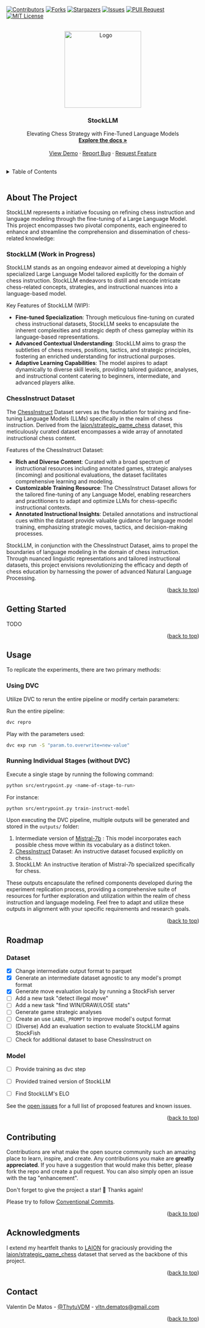 <div id="top"></div>

[![Contributors][contributors-shield]][contributors-url]
[![Forks][forks-shield]][forks-url]
[![Stargazers][stars-shield]][stars-url]
[![Issues][issues-shield]][issues-url]
[![PUll Request][pr-shield]][pr-url]
[![MIT License][license-shield]][license-url]


<br />
<div align="center">
  <a href="https://github.com/Thytu/StockLLM">
    <img src="https://i.ibb.co/rcBKty6/Stock-LLM-min.png" alt="Logo" width="200" height="200">
  </a>

  <h3 align="center">StockLLM</h3>

  <p align="center">
    Elevating Chess Strategy with Fine-Tuned Language Models
    <br />
    <a href="#usage"><strong>Explore the docs »</strong></a>
    <br />
    <br />
    <a href="#about-the-project">View Demo</a>
    · <a href="https://github.com/Thytu/StockLLM/issues">Report Bug</a>
    · <a href="https://github.com/Thytu/StockLLM/issues">Request Feature</a>
  </p>
</div>

<br/>

<!-- TABLE OF CONTENTS -->
<details>
  <summary>Table of Contents</summary>
  <ol>
    <li><a href="#about-the-project">About The Project</a></li>
    <li><a href="#getting-started">Getting Started</a></li>
    <li><a href="#usage">Usage</a></li>
    <li><a href="#roadmap">Roadmap</a></li>
    <li><a href="#contributing">Contributing</a></li>
    <li><a href="#acknowledgments">Acknowledgments</a></li>
    <li><a href="#contact">Contact</a></li>
  </ol>
</details>

<br/>


## About The Project

StockLLM represents a initiative focusing on refining chess instruction and language modeling through the fine-tuning of a Large Language Model. This project encompasses two pivotal components, each engineered to enhance and streamline the comprehension and dissemination of chess-related knowledge:

### StockLLM (Work in Progress)
StockLLM stands as an ongoing endeavor aimed at developing a highly specialized Large Language Model tailored explicitly for the domain of chess instruction.
StockLLM endeavors to distill and encode intricate chess-related concepts, strategies, and instructional nuances into a language-based model.

Key Features of StockLLM (WIP):

* **Fine-tuned Specialization**: Through meticulous fine-tuning on curated chess instructional datasets, StockLLM seeks to encapsulate the inherent complexities and strategic depth of chess gameplay within its language-based representations.
* **Advanced Contextual Understanding**: StockLLM aims to grasp the subtleties of chess moves, positions, tactics, and strategic principles, fostering an enriched understanding for instructional purposes.
* **Adaptive Learning Capabilities**: The model aspires to adapt dynamically to diverse skill levels, providing tailored guidance, analyses, and instructional content catering to beginners, intermediate, and advanced players alike.

### ChessInstruct Dataset
The [ChessInstruct](https://huggingface.co/datasets/Thytu/ChessInstruct) Dataset serves as the foundation for training and fine-tuning Language Models (LLMs) specifically in the realm of chess instruction.
Derived from the [laion/strategic_game_chess](https://huggingface.co/datasets/laion/strategic_game_chess) dataset, this meticulously curated dataset encompasses a wide array of annotated instructional chess content.

Features of the ChessInstruct Dataset:

* **Rich and Diverse Content**: Curated with a broad spectrum of instructional resources including annotated games, strategic analyses (incoming) and positional evaluations, the dataset facilitates comprehensive learning and modeling.
* **Customizable Training Resource**: The ChessInstruct Dataset allows for the tailored fine-tuning of any Language Model, enabling researchers and practitioners to adapt and optimize LLMs for chess-specific instructional contexts.
* **Annotated Instructional Insights**: Detailed annotations and instructional cues within the dataset provide valuable guidance for language model training, emphasizing strategic moves, tactics, and decision-making processes.

StockLLM, in conjunction with the ChessInstruct Dataset, aims to propel the boundaries of language modeling in the domain of chess instruction.
Through nuanced linguistic representations and tailored instructional datasets, this project envisions revolutionizing the efficacy and depth of chess education by harnessing the power of advanced Natural Language Processing.


<p align="right">(<a href="#top">back to top</a>)</p>


## Getting Started

TODO

<p align="right">(<a href="#top">back to top</a>)</p>



## Usage

To replicate the experiments, there are two primary methods:

### Using DVC

Utilize DVC to rerun the entire pipeline or modify certain parameters:

Run the entire pipeline:
```bash
dvc repro
```

Play with the parameters used:
```bash
dvc exp run -S "param.to.overwrite=new-value"
```

### Running Individual Stages (without DVC)

Execute a single stage by running the following command:
```bash
python src/entrypoint.py <name-of-stage-to-run>
```

For instance:
```bash
python src/entrypoint.py train-instruct-model
```


Upon executing the DVC pipeline, multiple outputs will be generated and stored in the `outputs/` folder:

1. Intermediate version of [Mistral-7b](https://huggingface.co/mistralai/Mistral-7B-v0.1) : This model incorporates each possible chess move within its vocabulary as a distinct token.
2. [ChessInstruct](https://huggingface.co/datasets/Thytu/ChessInstruct) Dataset: An instructive dataset focused explicitly on chess.
3. StockLLM: An instructive iteration of Mistral-7b specialized specifically for chess.

These outputs encapsulate the refined components developed during the experiment replication process, providing a comprehensive suite of resources for further exploration and utilization within the realm of chess instruction and language modeling.
Feel free to adapt and utilize these outputs in alignment with your specific requirements and research goals.


<p align="right">(<a href="#top">back to top</a>)</p>


## Roadmap

### Dataset
- [x] Change intermediate output format to parquet
- [x] Generate an intermediate dataset agnostic to any model's prompt format
- [x] Generate move evaluation localy by running a StockFish server
- [ ] Add a new task "detect illegal move"
- [ ] Add a new task "find WIN/DRAW/LOSE stats"
- [ ] Generate game strategic analyses
- [ ] Create an use `LABEL_PROMPT` to improve model's output format
- [ ] (Diverse) Add an evaluation section to evaluate StockLLM agains StockFish
- [ ] Check for additional dataset to base ChessInstruct on

### Model
- [ ] Provide training as dvc step
- [ ] Provided trained version of StockLLM
- [ ] Find StockLLM's ELO


See the [open issues](https://github.com/Thytu/StockLLM/issues) for a full list of proposed features and known issues.


<p align="right">(<a href="#top">back to top</a>)</p>



## Contributing

Contributions are what make the open source community such an amazing place to learn, inspire, and create. Any contributions you make are **greatly appreciated**.
If you have a suggestion that would make this better, please fork the repo and create a pull request. You can also simply open an issue with the tag "enhancement".

Don't forget to give the project a star! 🌟 Thanks again!

Please try to follow [Conventional Commits](https://www.conventionalcommits.org/en/v1.0.0/).

<p align="right">(<a href="#top">back to top</a>)</p>


## Acknowledgments

I extend my heartfelt thanks to [LAION](https://laion.ai/) for graciously providing the [laion/strategic_game_chess](https://huggingface.co/datasets/laion/strategic_game_chess?row=0) dataset that served as the backbone of this project.

<p align="right">(<a href="#top">back to top</a>)</p>



## Contact

Valentin De Matos - [@ThytuVDM](https://twitter.com/ThytuVDM) - vltn.dematos@gmail.com

<p align="right">(<a href="#top">back to top</a>)</p>


<!-- MARKDOWN LINKS & IMAGES -->
[contributors-shield]: https://img.shields.io/github/contributors/Thytu/StockLLM.svg?style=for-the-badge
[contributors-url]: https://github.com/Thytu/StockLLM/graphs/contributors
[pr-shield]: https://img.shields.io/github/issues-pr/Thytu/StockLLM.svg?style=for-the-badge
[pr-url]: https://github.com/Thytu/StockLLM/pulls
[issues]: https://img.shields.io/github/issues/Thytu/StockLLM
[forks-shield]: https://img.shields.io/github/forks/Thytu/StockLLM.svg?style=for-the-badge&
[forks-url]: https://github.com/Thytu/StockLLM/network/members
[stars-shield]: https://img.shields.io/github/stars/Thytu/StockLLM.svg?style=for-the-badge&
[stars-url]: https://github.com/Thytu/StockLLM/stargazers
[issues-shield]: https://img.shields.io/github/issues/Thytu/StockLLM.svg?style=for-the-badge&
[issues-url]: https://github.com/Thytu/StockLLM/issues
[license-shield]: https://img.shields.io/github/license/Thytu/StockLLM.svg?style=for-the-badge&
[license-url]: https://github.com/Thytu/StockLLM/blob/master/LICENSE
[product-screenshot]: .img/demo-simple.gif
